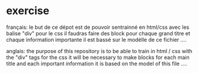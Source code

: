 # exercise
français:
le but de ce dépot est de pouvoir sentrainné en html/css avec les balise "div"
pour le css il faudras faire des block pour chaque grand titre et chaque information importante
il est bassé sur le modélle de ce  fichier ....

anglais:
the purpose of this repository is to be able to train in html / css with the "div" tags
for the css it will be necessary to make blocks for each main title and each important information
it is based on the model of this file ....
